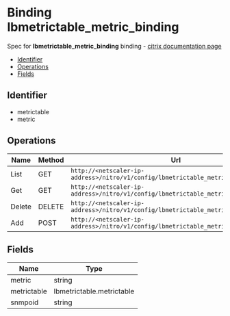# Binding lbmetrictable_metric_binding

Spec for **lbmetrictable_metric_binding** binding - [citrix documentation page](https://developer-docs.citrix.com/projects/netscaler-nitro-api/en/12.0/configuration/load-balancing/lbmetrictable_metric_binding/lbmetrictable_metric_binding/)

- [Identifier](#identifier)
- [Operations](#operations)
- [Fields](#fields)

## Identifier

- metrictable
- metric

## Operations

| Name | Method | Url |
|----|----|----|
| List | GET | `http://<netscaler-ip-address>/nitro/v1/config/lbmetrictable_metric_binding` |
| Get | GET | `http://<netscaler-ip-address>/nitro/v1/config/lbmetrictable_metric_binding/<name>` |
| Delete | DELETE | `http://<netscaler-ip-address>/nitro/v1/config/lbmetrictable_metric_binding/<name>` |
| Add | POST | `http://<netscaler-ip-address>/nitro/v1/config/lbmetrictable_metric_binding` |

## Fields

| Name | Type |
|----|----|
| metric | string |
| metrictable | lbmetrictable.metrictable |
| snmpoid | string |

